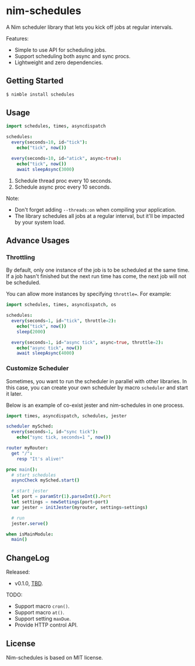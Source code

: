 # nim-schedules

A Nim scheduler library that lets you kick off jobs at regular intervals.

Features:

* Simple to use API for scheduling jobs.
* Support scheduling both async and sync procs.
* Lightweight and zero dependencies.

## Getting Started

```bash
$ nimble install schedules
```

## Usage

```nim
import schedules, times, asyncdispatch

schedules:
  every(seconds=10, id="tick"):
    echo("tick", now())

  every(seconds=10, id="atick", async=true):
    echo("tick", now())
    await sleepAsync(3000)
```

1. Schedule thread proc every 10 seconds.
2. Schedule async proc every 10 seconds.

Note:

* Don't forget adding `--threads:on` when compiling your application.
* The library schedules all jobs at a regular interval, but it'll be impacted
  by your system load.

## Advance Usages

### Throttling

By default, only one instance of the job is to be scheduled at the same time.
If a job hasn't finished but the next run time has come, the next job will
not be scheduled.

You can allow more instances by specifying `throttle=`. For example:

```nim
import schedules, times, asyncdispatch, os

schedules:
  every(seconds=1, id="tick", throttle=2):
    echo("tick", now())
    sleep(2000)

  every(seconds=1, id="async tick", async=true, throttle=2):
    echo("async tick", now())
    await sleepAsync(4000)
```

### Customize Scheduler

Sometimes, you want to run the scheduler in parallel with other libraries.
In this case, you can create your own scheduler by macro `scheduler` and
start it later.

Below is an example of co-exist jester and nim-schedules in one process.

```nim
import times, asyncdispatch, schedules, jester

scheduler mySched:
  every(seconds=1, id="sync tick"):
    echo("sync tick, seconds=1 ", now())

router myRouter:
  get "/":
    resp "It's alive!"

proc main():
  # start schedules
  asyncCheck mySched.start()

  # start jester
  let port = paramStr(1).parseInt().Port
  let settings = newSettings(port=port)
  var jester = initJester(myrouter, settings=settings)

  # run
  jester.serve()

when isMainModule:
  main()
```

## ChangeLog

Released:

* v0.1.0, [TBD](https://github.com/nim-lang/packages/pull/1196).

TODO:

* Support macro `cron()`.
* Support macro `at()`.
* Support setting `maxDue`.
* Provide HTTP control API.

## License

Nim-schedules is based on MIT license.
